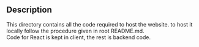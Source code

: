 ## Description
This directory contains all the code required to host the website. to host it locally follow the procedure given in root README.md.  
Code for React is kept in client, the rest is backend code.
